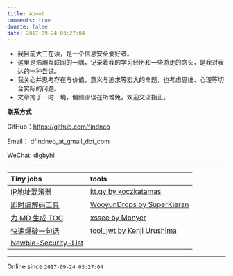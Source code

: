 ```yaml
---
title: About
comments: true
donate: false
date: 2017-09-24 03:27:04
---
```




- 我目前大三在读，是一个信息安全爱好者。
- 这里是浩瀚互联网的一隅，记录着我的学习经历和一些游走的念头，是我对表达的一种尝试。
- 我关心并思考存在与价值，意义与追求等宏大的命题，也考虑思维、心理等切合实际的问题。
- 文章拘于一时一境，偏颇谬误在所难免，欢迎交流指正。




**联系方式**

GitHub：https://github.com/findneo 

Email：  dfindneo_at_gmail_dot_com

WeChat: dlgbyhll

------

| Tiny jobs                                                    | tools                                                        |
| :----------------------------------------------------------- | :----------------------------------------------------------- |
| [IP地址混淆器](https://findneo.github.io/IP-Obfuscator/)     | [kt.gy by koczkatamas ](https://findneo.github.io/kt/)       |
| [即时编解码工具](https://findneo.github.io/fcode/)           | [WooyunDrops by SuperKieran](https://findneo.github.io/WooyunDrops/) |
| [为 MD 生成 TOC](https://findneo.github.io/gen-markdown-content/) | [xssee  by Monyer](http://findneo.github.io/xssee/)               |
| [快速爆破一句话](https://findneo.github.io/stealshell/)      | [tool_jwt by Kenji Urushima](http://findneo.github.io/jsjws/tool_jwt.html) |
| [Newbie-Security-List](https://github.com/findneo/Newbie-Security-List) |                                                              |





---

Online since   `2017-09-24 03:27:04`  



